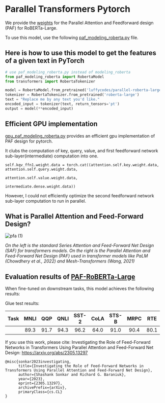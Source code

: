 # Parallel Transformers Pytorch

We provide the [weights](https://huggingface.co/luffycodes/Parallel-Roberta-Large) for the Parallel Attention and Feedforward design (PAF) for RoBERTa-Large.

To use this model, use the following [paf_modeling_roberta.py](https://github.com/luffycodes/Parallel-Transformers-Pytorch/blob/main/paf_modeling_roberta.py) file.

## Here is how to use this model to get the features of a given text in PyTorch

```python
# use paf_modeling_roberta.py instead of modeling_roberta
from paf_modeling_roberta import RobertaModel
from transformers import RobertaTokenizer

model = RobertaModel.from_pretrained('luffycodes/parallel-roberta-large')
tokenizer = RobertaTokenizer.from_pretrained('roberta-large')
text = "Replace me by any text you'd like."
encoded_input = tokenizer(text, return_tensors='pt')
output = model(**encoded_input)
```

## Efficient GPU implementation
[gpu_paf_modeling_roberta.py](https://github.com/luffycodes/Parallel-Transformers-Pytorch/blob/main/gpu_paf_modeling_roberta.py) provides an efficient gpu implementation of PAF design for pytorch.

It clubs the computation of key, query, value, and first feedforward network sub-layer(intermediate) computation into one.
```
self.kqv_ffn1.weight.data = torch.cat((attention.self.key.weight.data, attention.self.query.weight.data,
                                               attention.self.value.weight.data,
                                               intermediate.dense.weight.data))
```          
However, I could not efficiently optimize the second feedforward network sub-layer computation to run in parallel.

## What is Parallel Attention and Feed-Forward Design?

![pfa (1)](https://github.com/luffycodes/Parallel-Transformers-Pytorch/assets/22951144/e5b76b1c-5fb1-4263-a23b-a61742fe12ae)

*On the left is the standard Series Attention and Feed-Forward Net Design (SAF) for transformers models. On the right is the Parallel Attention and Feed-Forward Net Design (PAF) used in transformer models like PaLM (Chowdhery et al., 2022) and Mesh-Transformers (Wang, 2021)*

## Evaluation results of [PAF-RoBERTa-Large](https://huggingface.co/luffycodes/parallel-roberta-large)

When fine-tuned on downstream tasks, this model achieves the following results:

Glue test results:

| Task | MNLI | QQP  | QNLI | SST-2 | CoLA | STS-B | MRPC | RTE  |
|:----:|:----:|:----:|:----:|:-----:|:----:|:-----:|:----:|:----:|
|      | 89.3 | 91.7 | 94.3 | 96.2  | 64.0 | 91.0  | 90.4 | 80.1 |

If you use this work, please cite:
Investigating the Role of Feed-Forward Networks in Transformers Using Parallel Attention and Feed-Forward Net Design:
https://arxiv.org/abs/2305.13297
```
@misc{sonkar2023investigating,
      title={Investigating the Role of Feed-Forward Networks in Transformers Using Parallel Attention and Feed-Forward Net Design}, 
      author={Shashank Sonkar and Richard G. Baraniuk},
      year={2023},
      eprint={2305.13297},
      archivePrefix={arXiv},
      primaryClass={cs.CL}
}
```

